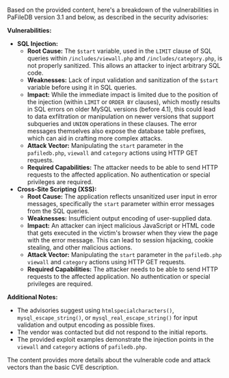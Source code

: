 Based on the provided content, here's a breakdown of the vulnerabilities in PaFileDB version 3.1 and below, as described in the security advisories:

**Vulnerabilities:**

*   **SQL Injection:**
    *   **Root Cause:** The `$start` variable, used in the `LIMIT` clause of SQL queries within `/includes/viewall.php` and `/includes/category.php`, is not properly sanitized. This allows an attacker to inject arbitrary SQL code.
    *   **Weaknesses:** Lack of input validation and sanitization of the `$start` variable before using it in SQL queries.
    *   **Impact:**  While the immediate impact is limited due to the position of the injection (within `LIMIT` or `ORDER BY` clauses), which mostly results in SQL errors on older MySQL versions (before 4.1), this could lead to data exfiltration or manipulation on newer versions that support subqueries and `UNION` operations in these clauses. The error messages themselves also expose the database table prefixes, which can aid in crafting more complex attacks.
    *   **Attack Vector:** Manipulating the `start` parameter in the `pafiledb.php`, `viewall` and `category` actions using HTTP GET requests.
    *   **Required Capabilities:** The attacker needs to be able to send HTTP requests to the affected application. No authentication or special privileges are required.
*   **Cross-Site Scripting (XSS):**
    *   **Root Cause:** The application reflects unsanitized user input in error messages, specifically the `start` parameter within error messages from the SQL queries.
    *   **Weaknesses:**  Insufficient output encoding of user-supplied data.
    *   **Impact:**  An attacker can inject malicious JavaScript or HTML code that gets executed in the victim's browser when they view the page with the error message. This can lead to session hijacking, cookie stealing, and other malicious actions.
    *  **Attack Vector:**  Manipulating the `start` parameter in the `pafiledb.php` `viewall` and `category` actions using HTTP GET requests.
    *   **Required Capabilities:** The attacker needs to be able to send HTTP requests to the affected application. No authentication or special privileges are required.

**Additional Notes:**

*   The advisories suggest using `htmlspecialcharacters()`, `mysql_escape_string()`, or `mysql_real_escape_string()` for input validation and output encoding as possible fixes.
*   The vendor was contacted but did not respond to the initial reports.
*   The provided exploit examples demonstrate the injection points in the `viewall` and `category` actions of `pafiledb.php`.

The content provides more details about the vulnerable code and attack vectors than the basic CVE description.